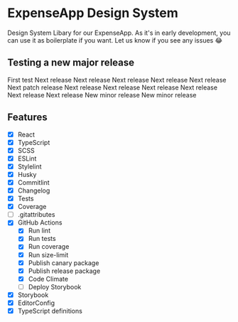 # ExpenseApp Design System

Design System Libary for our ExpenseApp. As it's in early development, you can use it as boilerplate if you want. Let us know if you see any issues 😂

## Testing a new major release

First test
Next release
Next release
Next release
Next release
Next release
Next patch release
Next release
Next release
Next release
Next release
Next release
Next release
New minor release
New minor release

## Features

- [x] React
- [x] TypeScript
- [x] SCSS
- [x] ESLint
- [x] Stylelint
- [x] Husky
- [x] Commitlint
- [x] Changelog
- [x] Tests
- [x] Coverage
- [ ] .gitattributes
- [x] GitHub Actions
  - [x] Run lint
  - [x] Run tests
  - [x] Run coverage
  - [x] Run size-limit
  - [x] Publish canary package
  - [x] Publish release package
  - [x] Code Climate
  - [ ] Deploy Storybook
- [x] Storybook
- [x] EditorConfig
- [x] TypeScript definitions
